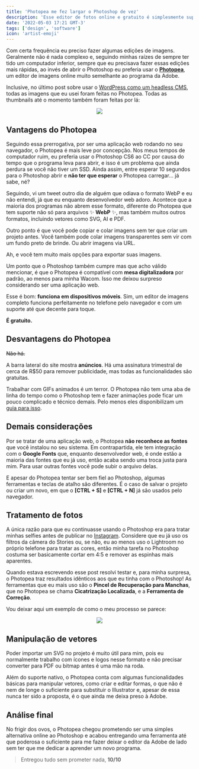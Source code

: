 ```yaml
---
title: 'Photopea me fez largar o Photoshop de vez'
description: 'Esse editor de fotos online e gratuito é simplesmente superior ao Photoshop e eu vou te mostrar o porquê'
date: '2022-05-03 17:21 GMT-3'
tags: ['design', 'software']
icon: 'artist-emoji'
---
```


Com certa frequência eu preciso fazer algumas edições de imagens. Geralmente não é nada complexo e, seguindo minhas raízes de sempre ter tido um computador inferior, sempre que eu precisava fazer essas edições mais rápidas, ao invés de abrir o Photoshop eu preferia usar o **[Photopea](https://photopea.com)**, um editor de imagens online muito semelhante ao programa da Adobe.

Inclusive, no último post sobre usar o [WordPress como um headless CMS](/blog/wordpress-headless-cms), todas as imagens que eu usei foram feitas no Photopea. Todas as thumbnails até o momento também foram feitas por lá:

<p align="center">
  <img src="/img/thumbnails/wordpress-headless-cms.jpg">
</p>

## Vantagens do Photopea

Seguindo essa prerrogativa, por ser uma aplicação web rodando no seu navegador, o Photopea é mais leve por concepção. Nos meus tempos de computador ruim, eu preferia usar o Photoshop CS6 ao CC por causa do tempo que o programa leva para abrir, e isso é um problema que ainda perdura se você não tiver um SSD. Ainda assim, entre esperar 10 segundos para o Photoshop abrir e **não ter que esperar** o Photopea carregar… já sabe, né?

Seguindo, vi um tweet outro dia de alguém que odiava o formato WebP e eu não entendi, já que eu enquanto desenvolvedor web adoro. Acontece que a maioria dos programas não abrem esse formato, diferente do Photopea que tem suporte não só para arquivos ✨ **WebP** ✨, mas também muitos outros formatos, incluindo vetores como SVG, AI e PDF.

Outro ponto é que você pode copiar e colar imagens sem ter que criar um projeto antes. Você também pode colar imagens transparentes sem vir com um fundo preto de brinde. Ou abrir imagens via URL.

Ah, e você tem muito mais opções para exportar suas imagens.

Um ponto que o Photoshop também cumpre mas que acho válido mencionar, é que o Photopea é compatível com **mesa digitalizadora** por padrão, ao menos para minha Wacom. Isso me deixou surpreso considerando ser uma aplicação web.

Esse é bom: **funciona em dispositivos móveis**. Sim, um editor de imagens completo funciona perfeitamente no telefone pelo navegador e com um suporte até que decente para toque.

**É gratuito.**

## Desvantagens do Photopea

~~Não há.~~

A barra lateral do site mostra **anúncios**. Há uma assinatura trimestral de cerca de R$50 para remover publicidade, mas todas as funcionalidades são gratuitas.

Trabalhar com GIFs animados é um terror. O Photopea não tem uma aba de linha do tempo como o Photoshop tem e fazer animações pode ficar um pouco complicado e técnico demais. Pelo menos eles disponibilizam um [guia para isso](https://photopea.com/learn/animations).

## Demais considerações

Por se tratar de uma aplicação web, o Photopea **não reconhece as fontes** que você instalou no seu sistema. Em contrapartida, ele tem integração com o **Google Fonts** que, enquanto desenvolvedor web, é onde estão a maioria das fontes que eu já uso, então acaba sendo uma troca justa para mim. Para usar outras fontes você pode subir o arquivo delas.

E apesar do Photopea tentar ser bem fiel ao Photoshop, algumas ferramentas e teclas de atalho são diferentes. É o caso de salvar o projeto ou criar um novo, em que o **[CTRL + S]** e **[CTRL + N]** já são usados pelo navegador.

## Tratamento de fotos

A única razão para que eu continuasse usando o Photoshop era para tratar minhas selfies antes de publicar no [Instagram](https://instagram.com/doceazedo911). Considere que eu já uso os filtros da câmera do Stories ou, se não, eu ao menos uso o Lightroom no próprio telefone para tratar as cores, então minha tarefa no Photoshop costuma ser basicamente cortar em 4:5 e remover as espinhas mais aparentes.

Quando estava escrevendo esse post resolvi testar e, para minha surpresa, o Photopea traz resultados idênticos aos que eu tinha com o Photoshop! As ferramentas que eu mais uso são o **Pincel de Recuperação para Manchas**, que no Photopea se chama **Cicatrização Localizada**, e a **Ferramenta de Correção**.

Vou deixar aqui um exemplo de como o meu processo se parece:

<p align="center">
  <img src="/img/photopea-workflow.gif">
</p>

## Manipulação de vetores

Poder importar um SVG no projeto é muito útil para mim, pois eu normalmente trabalho com ícones e logos nesse formato e não precisar converter para PDF ou bitmap antes é uma mão na roda.

Além do suporte nativo, o Photopea conta com algumas funcionalidades básicas para manipular vetores, como criar e editar formas, o que não é nem de longe o suficiente para substituir o Illustrator e, apesar de essa nunca ter sido a proposta, é o que ainda me deixa preso à Adobe.

## Análise final

No frigir dos ovos, o Photopea chegou prometendo ser uma simples alternativa online ao Photoshop e acabou entregando uma ferramenta até que poderosa o suficiente para me fazer deixar o editor da Adobe de lado sem ter que me dedicar a aprender um novo programa.

> Entregou tudo sem prometer nada, **10/10**
